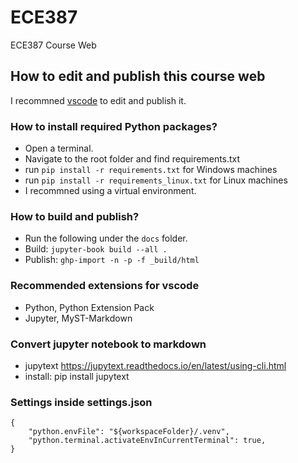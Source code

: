 # ECE387
ECE387 Course Web

## How to edit and publish this course web

I recommned [vscode](https://code.visualstudio.com/) to edit and publish it.


### How to install required Python packages? 
- Open a terminal.
- Navigate to the root folder and find requirements.txt
- run `pip install -r requirements.txt` for Windows machines
- run `pip install -r requirements_linux.txt` for Linux machines
- I recommned using a virtual environment.

### How to build and publish?
- Run the following under the `docs` folder.
- Build: `jupyter-book build --all .`  
- Publish: `ghp-import -n -p -f _build/html` 

### Recommended extensions for vscode
- Python, Python Extension Pack
- Jupyter, MyST-Markdown

### Convert jupyter notebook to markdown
- jupytext https://jupytext.readthedocs.io/en/latest/using-cli.html
- install: pip install jupytext



### Settings inside settings.json
```
{
    "python.envFile": "${workspaceFolder}/.venv",
    "python.terminal.activateEnvInCurrentTerminal": true,
}
```